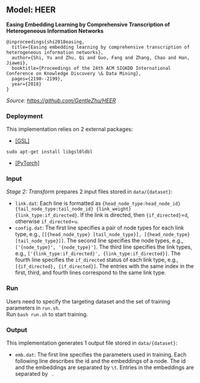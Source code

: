 ## Model: HEER

**Easing Embedding Learning by Comprehensive Transcription of Heterogeneous Information Networks**
```
@inproceedings{shi2018easing,
  title={Easing embedding learning by comprehensive transcription of heterogeneous information networks},
  author={Shi, Yu and Zhu, Qi and Guo, Fang and Zhang, Chao and Han, Jiawei},
  booktitle={Proceedings of the 24th ACM SIGKDD International Conference on Knowledge Discovery \& Data Mining},
  pages={2190--2199},
  year={2018}
}
```

*Source: https://github.com/GentleZhu/HEER*

### Deployment

This implementation relies on 2 external packages:
- <a href="https://www.gnu.org/software/gsl/">[GSL]</a>
```
sudo apt-get install libgsl0ldbl
```
- <a href="https://pytorch.org/">[PyTorch]</a>

### Input

*Stage 2: Transform* prepares 2 input files stored in ```data/{dataset}```:
- ```link.dat```: Each line is formatted as ```{head_node_type:head_node_id} {tail_node_type:tail_node_id} {link_weight} {link_type:if_directed}```. If the link is directed, then ```{if_directed}```=```d```, otherwise ```if_directed```=```u```.
- ```config.dat```: The first line specifies a pair of node types for each link type, e.g., ```[[{head_node_type} [tail_node_type}], [{head_node_type} [tail_node_type}]]```. The second line specifies the node types, e.g., ```['{node_type}', '{node_type}']```. The third line specifies the link types, e.g., ```['{link_type:if_directed}', {link_type:if_directed}]```. The fourth line specifies the ```if_directed``` status of each link type, e.g., ```[{if_directed}, {if_directed}]```. The entries with the same index in the first, third, and fourth lines correspond to the same link type.

### Run

Users need to specify the targeting dataset and the set of training parameters in ```run.sh```. <br /> 
Run ```bash run.sh``` to start training.

### Output

This implementation generates 1 output file stored in ```data/{dataset}```:
- ```emb.dat```: The first line specifies the parameters used in training. Each following line describes the id and the embeddings of a node. The id and the embeddings are separated by ```\t```. Entries in the embeddings are separated by ``` ```.
